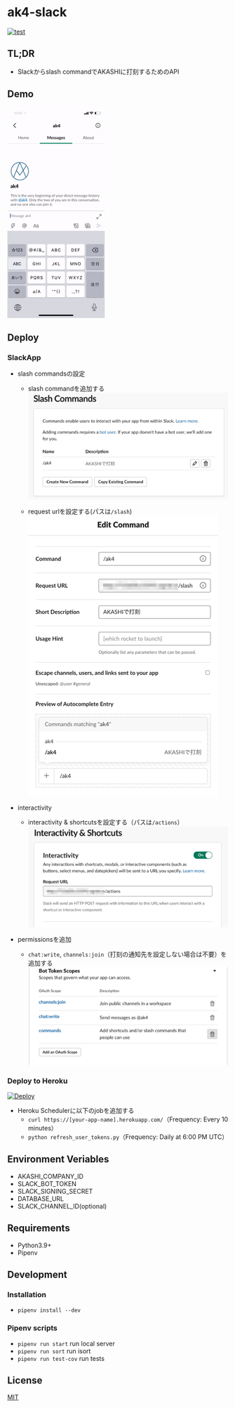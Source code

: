 ak4-slack
====
[![test](https://github.com/tfuji384/akashi-slack/actions/workflows/python-app.yml/badge.svg)](https://github.com/tfuji384/akashi-slack/actions/workflows/python-app.yml)

## TL;DR

- Slackからslash commandでAKASHIに打刻するためのAPI

## Demo

![demo](statics/demo.gif)

## Deploy

### SlackApp

- slash commandsの設定
  - slash commandを追加する
  ![slach command 1](statics/slash_commands_1.png)

  - request urlを設定する(パスは`/slash`)
  ![slash command 2](statics/slash_commands_2.png)

- interactivity
  - interactivity & shortcutsを設定する（パスは`/actions`）
  ![interactivity](statics/interactivity.png)

- permissionsを追加
  - `chat:write`, `channels:join`（打刻の通知先を設定しない場合は不要）を追加する
  ![bot user scopes](statics/bot_user_scopes.png)

### Deploy to Heroku

[![Deploy](https://www.herokucdn.com/deploy/button.svg)](https://heroku.com/deploy)

- Heroku Schedulerに以下のjobを追加する
  - `curl https://[your-app-name].herokuapp.com/`（Frequency: Every 10 minutes）
  - `python refresh_user_tokens.py`（Frequency: Daily at 6:00 PM UTC）

## Environment Veriables

- AKASHI_COMPANY_ID
- SLACK_BOT_TOKEN
- SLACK_SIGNING_SECRET
- DATABASE_URL
- SLACK_CHANNEL_ID(optional)

## Requirements

- Python3.9+
- Pipenv

## Development

### Installation

- `pipenv install --dev`

### Pipenv scripts

- `pipenv run start`
  run local server
- `pipenv run sort`
  run isort
- `pipenv run test-cov`
  run tests

## License

[MIT](LICENSE)

